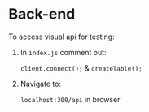 # Back-end

To access visual api for testing:

1. In `index.js` comment out:

    `client.connect();` & `createTable();`

2. Navigate to:

    `localhost:300/api` in browser
